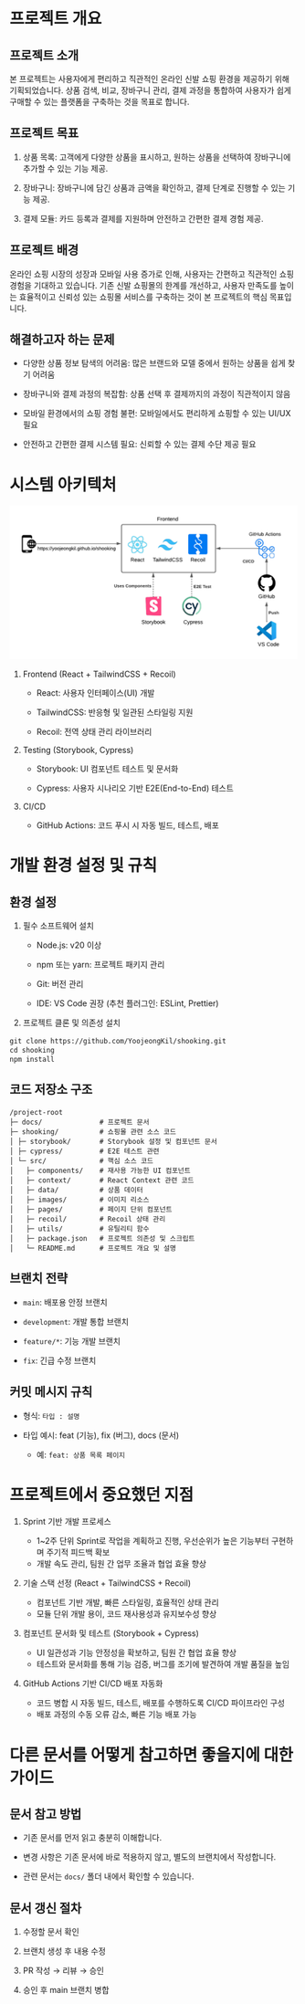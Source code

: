 # 프로젝트 개요

## 프로젝트 소개

본 프로젝트는 사용자에게 편리하고 직관적인 온라인 신발 쇼핑 환경을 제공하기 위해 기획되었습니다. 상품 검색, 비교, 장바구니 관리, 결제 과정을 통합하여 사용자가 쉽게 구매할 수 있는 플랫폼을 구축하는 것을 목표로 합니다.

## 프로젝트 목표

1. 상품 목록: 고객에게 다양한 상품을 표시하고, 원하는 상품을 선택하여 장바구니에 추가할 수 있는 기능 제공.

2. 장바구니: 장바구니에 담긴 상품과 금액을 확인하고, 결제 단계로 진행할 수 있는 기능 제공.

3. 결제 모듈: 카드 등록과 결제를 지원하며 안전하고 간편한 결제 경험 제공.

## 프로젝트 배경

온라인 쇼핑 시장의 성장과 모바일 사용 증가로 인해, 사용자는 간편하고 직관적인 쇼핑 경험을 기대하고 있습니다. 기존 신발 쇼핑몰의 한계를 개선하고, 사용자 만족도를 높이는 효율적이고 신뢰성 있는 쇼핑몰 서비스를 구축하는 것이 본 프로젝트의 핵심 목표입니다.

## 해결하고자 하는 문제

- 다양한 상품 정보 탐색의 어려움: 많은 브랜드와 모델 중에서 원하는 상품을 쉽게 찾기 어려움

- 장바구니와 결제 과정의 복잡함: 상품 선택 후 결제까지의 과정이 직관적이지 않음

- 모바일 환경에서의 쇼핑 경험 불편: 모바일에서도 편리하게 쇼핑할 수 있는 UI/UX 필요

- 안전하고 간편한 결제 시스템 필요: 신뢰할 수 있는 결제 수단 제공 필요

# 시스템 아키텍처

![alt text](architecture.png)

1. Frontend (React + TailwindCSS + Recoil)

   - React: 사용자 인터페이스(UI) 개발

   - TailwindCSS: 반응형 및 일관된 스타일링 지원

   - Recoil: 전역 상태 관리 라이브러리

2. Testing (Storybook, Cypress)

   - Storybook: UI 컴포넌트 테스트 및 문서화

   - Cypress: 사용자 시나리오 기반 E2E(End-to-End) 테스트

3. CI/CD
   - GitHub Actions: 코드 푸시 시 자동 빌드, 테스트, 배포

# 개발 환경 설정 및 규칙

## 환경 설정

1. 필수 소프트웨어 설치

   - Node.js: v20 이상

   - npm 또는 yarn: 프로젝트 패키지 관리

   - Git: 버전 관리

   - IDE: VS Code 권장 (추천 플러그인: ESLint, Prettier)

2. 프로젝트 클론 및 의존성 설치

```
git clone https://github.com/YoojeongKil/shooking.git
cd shooking
npm install
```

## 코드 저장소 구조

```
/project-root
├─ docs/              # 프로젝트 문서
├─ shooking/          # 쇼핑몰 관련 소스 코드
│ ├─ storybook/       # Storybook 설정 및 컴포넌트 문서
│ ├─ cypress/         # E2E 테스트 관련
│ └─ src/             # 핵심 소스 코드
│   ├─ components/    # 재사용 가능한 UI 컴포넌트
│   ├─ context/       # React Context 관련 코드
│   ├─ data/          # 상품 데이터
│   ├─ images/        # 이미지 리소스
│   ├─ pages/         # 페이지 단위 컴포넌트
│   ├─ recoil/        # Recoil 상태 관리
│   ├─ utils/         # 유틸리티 함수
│   ├─ package.json   # 프로젝트 의존성 및 스크립트
│   └─ README.md      # 프로젝트 개요 및 설명
```

## 브랜치 전략

- `main`: 배포용 안정 브랜치

- `development`: 개발 통합 브랜치

- `feature/*`: 기능 개발 브랜치

- `fix`: 긴급 수정 브랜치

## 커밋 메시지 규칙

- 형식: `타입 : 설명`

- 타입 예시: feat (기능), fix (버그), docs (문서)

  - 예: `feat: 상품 목록 페이지`

# 프로젝트에서 중요했던 지점

1. Sprint 기반 개발 프로세스

   - 1~2주 단위 Sprint로 작업을 계획하고 진행, 우선순위가 높은 기능부터 구현하며 주기적 피드백 확보
   - 개발 속도 관리, 팀원 간 업무 조율과 협업 효율 향상

2. 기술 스택 선정 (React + TailwindCSS + Recoil)

   - 컴포넌트 기반 개발, 빠른 스타일링, 효율적인 상태 관리
   - 모듈 단위 개발 용이, 코드 재사용성과 유지보수성 향상

3. 컴포넌트 문서화 및 테스트 (Storybook + Cypress)

   - UI 일관성과 기능 안정성을 확보하고, 팀원 간 협업 효율 향상
   - 테스트와 문서화를 통해 기능 검증, 버그를 조기에 발견하여 개발 품질을 높임

4. GitHub Actions 기반 CI/CD 배포 자동화

   - 코드 병합 시 자동 빌드, 테스트, 배포를 수행하도록 CI/CD 파이프라인 구성
   - 배포 과정의 수동 오류 감소, 빠른 기능 배포 가능

# 다른 문서를 어떻게 참고하면 좋을지에 대한 가이드

## 문서 참고 방법

- 기존 문서를 먼저 읽고 충분히 이해합니다.

- 변경 사항은 기존 문서에 바로 적용하지 않고, 별도의 브랜치에서 작성합니다.

- 관련 문서는 `docs/` 폴더 내에서 확인할 수 있습니다.

## 문서 갱신 절차

1. 수정할 문서 확인

2. 브랜치 생성 후 내용 수정

3. PR 작성 → 리뷰 → 승인

4. 승인 후 main 브랜치 병합
